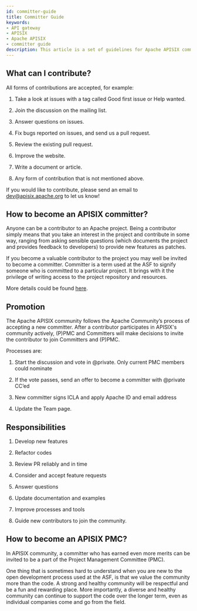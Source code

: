 ```yaml
---
id: committer-guide
title: Committer Guide
keywords:
- API gateway
- APISIX
- Apache APISIX
- committer guide
description: This article is a set of guidelines for Apache APISIX committers. It provides general guideline of contritions, and the way of promoting from contributors to commiter, and from committer to PMC.
---
```


## What can I contribute?

All forms of contributions are accepted, for example:

1. Take a look at issues with a tag called Good first issue or Help wanted.

2. Join the discussion on the mailing list.

3. Answer questions on issues.

4. Fix bugs reported on issues, and send us a pull request.

5. Review the existing pull request.

6. Improve the website.

7. Write a document or article.

8. Any form of contribution that is not mentioned above.

If you would like to contribute, please send an email to dev@apisix.apache.org to let us know!

## How to become an APISIX committer?

Anyone can be a contributor to an Apache project. Being a contributor simply means that you take an interest in the project and contribute in some way, ranging from asking sensible questions (which documents the project and provides feedback to developers) to provide new features as patches.

If you become a valuable contributor to the project you may well be invited to become a committer. Committer is a term used at the ASF to signify someone who is committed to a particular project. It brings with it the privilege of writing access to the project repository and resources.

More details could be found [here](https://community.apache.org/contributors/).

## Promotion

The Apache APISIX community follows the Apache Community’s process of accepting a new committer. After a contributor participates in APISIX's community actively, (P)PMC and Committers will make decisions to invite the contributor to join Committers and (P)PMC.

Processes are:

1. Start the discussion and vote in @private. Only current PMC members could nominate

2. If the vote passes, send an offer to become a committer with @private CC’ed

3. New committer signs ICLA and apply Apache ID and email address

4. Update the Team page.

## Responsibilities

1. Develop new features

2. Refactor codes

3. Review PR reliably and in time

4. Consider and accept feature requests

5. Answer questions

6. Update documentation and examples

7. Improve processes and tools

8. Guide new contributors to join the community.

## How to become an APISIX PMC?

In APISIX community, a committer who has earned even more merits can be invited to be a part of the Project Management Committee (PMC).

One thing that is sometimes hard to understand when you are new to the open development process used at the ASF, is that we value the community more than the code. A strong and healthy community will be respectful and be a fun and rewarding place. More importantly, a diverse and healthy community can continue to support the code over the longer term, even as individual companies come and go from the field.
